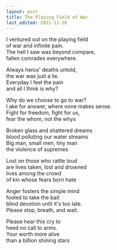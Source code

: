 ```yaml
---
layout: post 
title: The Playing Field of War
last_edited: 2021-11-28
---
```


I ventured out on the playing field<br>
of war and infinite pain.<br>
The hell I saw was beyond compare,<br>
fallen comrades everywhere.<br>

Always heros' deaths untold,<br>
the war was just a lie.<br>
Everyday I feel the pain<br>
and all I think is why?<br>

Why do we choose to go to war?<br>
I ake for answer, where none makes sense.<br>
Fight for freedom, fight for us,<br>
fear the whom, not the whys<br>

Broken glass and shattered dreams<br>blood polluting our water streams<br>Big man, small men, tiny man<br>the violence of supremes<br>

Lost on those who rattle loud<br>
are lives taken, lost and drowned<br>lives among the crowd<br>
of kin whose fears born hate<br>

Anger fosters the simple mind<br>fooled to take the bait<br>
blind devotion until it's too late.<br>Please stop, breath, and wait.<br>

Please hear this cry to<br>
heed no call to arms.<br>Your worth more alive<br>than a billion shining stars<br>



